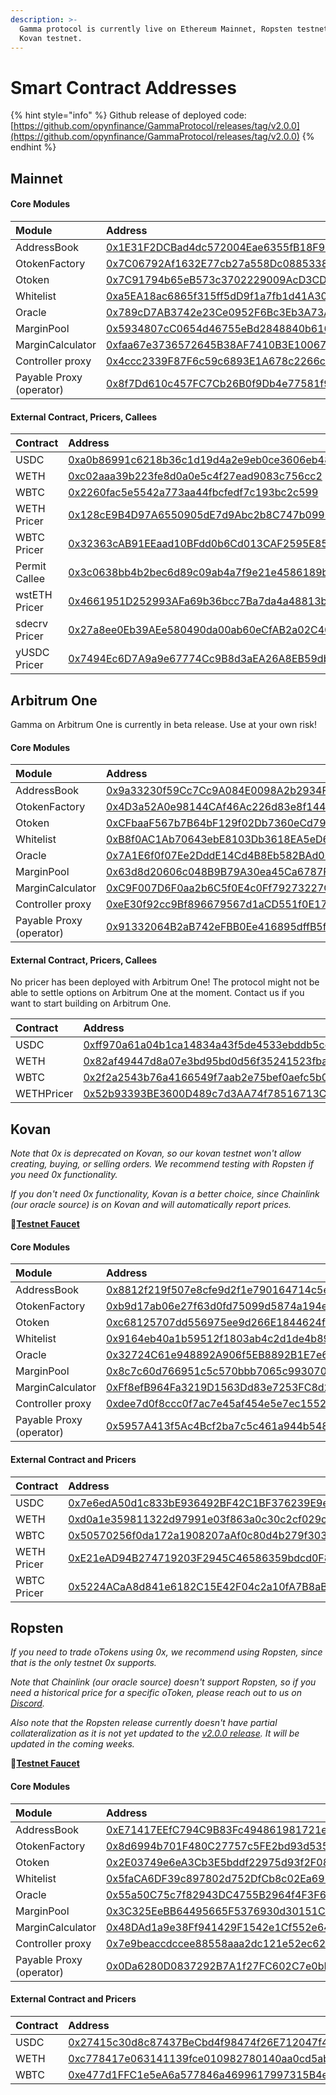 ```yaml
---
description: >-
  Gamma protocol is currently live on Ethereum Mainnet, Ropsten testnet and
  Kovan testnet.
---
```


# Smart Contract Addresses

{% hint style="info" %}
Github release of deployed code: [https://github.com/opynfinance/GammaProtocol/releases/tag/v2.0.0](https://github.com/opynfinance/GammaProtocol/releases/tag/v2.0.0)
{% endhint %}

## Mainnet

#### Core Modules

| Module | Address | ABI |
| :--- | :--- | :--- |
| AddressBook | [0x1E31F2DCBad4dc572004Eae6355fB18F9615cBe4](https://etherscan.io/address/0x1E31F2DCBad4dc572004Eae6355fB18F9615cBe4) | [ABI](https://api.etherscan.io/api?module=contract&action=getabi&address=0x1E31F2DCBad4dc572004Eae6355fB18F9615cBe4) |
| OtokenFactory | [0x7C06792Af1632E77cb27a558Dc0885338F4Bdf8E](https://etherscan.io/address/0x7C06792Af1632E77cb27a558Dc0885338F4Bdf8E) | [ABI](https://api.etherscan.io/api?module=contract&action=getabi&address=0x7C06792Af1632E77cb27a558Dc0885338F4Bdf8E) |
| Otoken | [0x7C91794b65eB573c3702229009AcD3CDe712146D](https://etherscan.io/address/0x7C91794b65eB573c3702229009AcD3CDe712146D) | [ABI](https://api.etherscan.io/api?module=contract&action=getabi&address=0x7C91794b65eB573c3702229009AcD3CDe712146D) |
| Whitelist | [0xa5EA18ac6865f315ff5dD9f1a7fb1d41A30a6779](https://etherscan.io/address/0xa5EA18ac6865f315ff5dD9f1a7fb1d41A30a6779) | [ABI](https://api.etherscan.io/api?module=contract&action=getabi&address=0xa5EA18ac6865f315ff5dD9f1a7fb1d41A30a6779) |
| Oracle | [0x789cD7AB3742e23Ce0952F6Bc3Eb3A73A0E08833](https://etherscan.io/address/0x789cD7AB3742e23Ce0952F6Bc3Eb3A73A0E08833) | [ABI](https://api.etherscan.io/api?module=contract&action=getabi&address=0xc497f40D1B7db6FA5017373f1a0Ec6d53126Da23) |
| MarginPool | [0x5934807cC0654d46755eBd2848840b616256C6Ef](https://etherscan.io/address/0x5934807cC0654d46755eBd2848840b616256C6Ef) | [ABI](https://api.etherscan.io/api?module=contract&action=getabi&address=0x5934807cC0654d46755eBd2848840b616256C6Ef) |
| MarginCalculator | [0xfaa67e3736572645B38AF7410B3E1006708e13F4](https://etherscan.io/address/0xfaa67e3736572645B38AF7410B3E1006708e13F4) | [ABI](https://api.etherscan.io/api?module=contract&action=getabi&address=0x7A48d10f372b3D7c60f6c9770B91398e4ccfd3C7) |
| Controller proxy | [0x4ccc2339F87F6c59c6893E1A678c2266cA58dC72](https://etherscan.io/address/0x4ccc2339F87F6c59c6893E1A678c2266cA58dC72) | [ABI](https://api.etherscan.io/api?module=contract&action=getabi&address=0xae1e3ac020ddec3d20c8da5532002fdac62e9f86) |
| Payable Proxy \(operator\) | [0x8f7Dd610c457FC7Cb26B0f9Db4e77581f94F70aC](https://etherscan.io/address/0x8f7Dd610c457FC7Cb26B0f9Db4e77581f94F70aC) | [ABI](https://api.etherscan.io/api?module=contract&action=getabi&address=0x8f7Dd610c457FC7Cb26B0f9Db4e77581f94F70aC) |

#### External Contract, Pricers, Callees

| Contract | Address | ABI |
| :--- | :--- | :--- |
| USDC | [0xa0b86991c6218b36c1d19d4a2e9eb0ce3606eb48](https://etherscan.io/token/0xa0b86991c6218b36c1d19d4a2e9eb0ce3606eb48) | [ABI](https://api.etherscan.io/api?module=contract&action=getabi&address=0xa2327a938febf5fec13bacfb16ae10ecbc4cbdcf) |
| WETH | [0xc02aaa39b223fe8d0a0e5c4f27ead9083c756cc2](https://etherscan.io/token/0xc02aaa39b223fe8d0a0e5c4f27ead9083c756cc2) | [ABI](https://api.etherscan.io/api?module=contract&action=getabi&address=0xc02aaa39b223fe8d0a0e5c4f27ead9083c756cc2) |
| WBTC | [0x2260fac5e5542a773aa44fbcfedf7c193bc2c599](https://etherscan.io/token/0x2260fac5e5542a773aa44fbcfedf7c193bc2c599) | [ABI](https://api.etherscan.io/api?module=contract&action=getabi&address=0x2260fac5e5542a773aa44fbcfedf7c193bc2c599) |
| WETH Pricer | [0x128cE9B4D97A6550905dE7d9Abc2b8C747b0996C](https://etherscan.io/address/0x128cE9B4D97A6550905dE7d9Abc2b8C747b0996C) | - |
| WBTC Pricer | [0x32363cAB91EEaad10BFdd0b6Cd013CAF2595E85d](https://etherscan.io/address/0x32363cAB91EEaad10BFdd0b6Cd013CAF2595E85d) | - |
| Permit Callee | [0x3c0638bb4b2bec6d89c09ab4a7f9e21e4586189b](https://etherscan.io/address/0x3c0638bb4b2bec6d89c09ab4a7f9e21e4586189b#code) | [ABI](https://api.etherscan.io/api?module=contract&action=getabi&address=0x3c0638bb4b2bec6d89c09ab4a7f9e21e4586189b) |
| wstETH Pricer | [0x4661951D252993AFa69b36bcc7Ba7da4a48813bF](https://etherscan.io/address/0x4661951d252993afa69b36bcc7ba7da4a48813bf#code) |  |
| sdecrv Pricer | [0x27a8ee0Eb39AEe580490da00ab60eCfAB2a02C40](https://etherscan.io/address/0x27a8ee0Eb39AEe580490da00ab60eCfAB2a02C40) |  |
| yUSDC Pricer | [0x7494Ec6D7A9a9e67774Cc9B8d3aEA26A8EB59db3](https://etherscan.io/address/0x7494Ec6D7A9a9e67774Cc9B8d3aEA26A8EB59db3) |  |

## Arbitrum One

Gamma on Arbitrum One is currently in beta release. Use at your own risk! 

#### Core Modules

| Module | Address | ABI |
| :--- | :--- | :--- |
| AddressBook | [0x9a33230f59Cc7Cc9A084E0098A2b2934FC7BF7c0](https://arbiscan.io/address/0x9a33230f59Cc7Cc9A084E0098A2b2934FC7BF7c0) | [ABI](https://api.etherscan.io/api?module=contract&action=getabi&address=0x1E31F2DCBad4dc572004Eae6355fB18F9615cBe4) |
| OtokenFactory | [0x4D3a52A0e98144CAf46Ac226d83e8f144b5c654D](https://arbiscan.io/address/0x4D3a52A0e98144CAf46Ac226d83e8f144b5c654D) | [ABI](https://api.etherscan.io/api?module=contract&action=getabi&address=0x7C06792Af1632E77cb27a558Dc0885338F4Bdf8E) |
| Otoken | [0xCFbaaF567b7B64bF129f02Db7360eCd795B67F4A](https://arbiscan.io/address/0xCFbaaF567b7B64bF129f02Db7360eCd795B67F4A) | [ABI](https://api.etherscan.io/api?module=contract&action=getabi&address=0x7C91794b65eB573c3702229009AcD3CDe712146D) |
| Whitelist | [0xB8f0AC1Ab70643ebE8103Db3618EA5eD6901B458](https://arbiscan.io/address/0xB8f0AC1Ab70643ebE8103Db3618EA5eD6901B458) | [ABI](https://api.etherscan.io/api?module=contract&action=getabi&address=0xa5EA18ac6865f315ff5dD9f1a7fb1d41A30a6779) |
| Oracle | [0x7A1E6f0f07Ee2DddE14Cd4B8Eb582BAd065357C5](https://arbiscan.io/address/0x7A1E6f0f07Ee2DddE14Cd4B8Eb582BAd065357C5) | [ABI](https://api.etherscan.io/api?module=contract&action=getabi&address=0xc497f40D1B7db6FA5017373f1a0Ec6d53126Da23) |
| MarginPool | [0x63d8d20606c048B9B79A30ea45Ca6787F8aEB051](https://arbiscan.io/address/0x63d8d20606c048B9B79A30ea45Ca6787F8aEB051) | [ABI](https://api.etherscan.io/api?module=contract&action=getabi&address=0x5934807cC0654d46755eBd2848840b616256C6Ef) |
| MarginCalculator | [0xC9F007D6F0aa2b6C5f0E4c0Ff79273227C2100A9](https://arbiscan.io/address/0xC9F007D6F0aa2b6C5f0E4c0Ff79273227C2100A9) | [ABI](https://api.etherscan.io/api?module=contract&action=getabi&address=0x7A48d10f372b3D7c60f6c9770B91398e4ccfd3C7) |
| Controller proxy | [0xeE30f92cc9Bf896679567d1aCD551f0E179756fC](https://arbiscan.io/address/0xeE30f92cc9Bf896679567d1aCD551f0E179756fC) | [ABI](https://api.etherscan.io/api?module=contract&action=getabi&address=0xae1e3ac020ddec3d20c8da5532002fdac62e9f86) |
| Payable Proxy \(operator\) | [0x91332064B2aB742eFBB0Ee416895dffB5fA85053](https://arbiscan.io/address/0x91332064B2aB742eFBB0Ee416895dffB5fA85053) | [ABI](https://api.etherscan.io/api?module=contract&action=getabi&address=0x8f7Dd610c457FC7Cb26B0f9Db4e77581f94F70aC) |

#### External Contract, Pricers, Callees

No pricer has been deployed with Arbitrum One! The protocol might not be able to settle options on Arbitrum One at the moment. Contact us if you want to start building on Arbitrum One. 

| Contract | Address | ABI |
| :--- | :--- | :--- |
| USDC | [0xff970a61a04b1ca14834a43f5de4533ebddb5cc8](https://arbiscan.io/address/0xff970a61a04b1ca14834a43f5de4533ebddb5cc8) | [ABI](https://api.etherscan.io/api?module=contract&action=getabi&address=0xa2327a938febf5fec13bacfb16ae10ecbc4cbdcf) |
| WETH | [0x82af49447d8a07e3bd95bd0d56f35241523fbab1](https://arbiscan.io/address/0x82af49447d8a07e3bd95bd0d56f35241523fbab1) | [ABI](https://api.etherscan.io/api?module=contract&action=getabi&address=0xc02aaa39b223fe8d0a0e5c4f27ead9083c756cc2) |
| WBTC | [0x2f2a2543b76a4166549f7aab2e75bef0aefc5b0f](https://arbiscan.io/address/0x2f2a2543b76a4166549f7aab2e75bef0aefc5b0f) | [ABI](https://api.etherscan.io/api?module=contract&action=getabi&address=0x2260fac5e5542a773aa44fbcfedf7c193bc2c599) |
| WETHPricer | [0x52b93393BE3600D489c7d3AA74f78516713CD40A](https://arbiscan.io/address/0x52b93393BE3600D489c7d3AA74f78516713CD40A) | - |

## Kovan

_Note that 0x is deprecated on Kovan, so our kovan testnet won't allow creating, buying, or selling orders. We recommend testing with Ropsten if you need 0x functionality._ 

_If you don't need 0x functionality, Kovan is a better choice, since Chainlink \(our oracle source\) is on Kovan and will automatically report prices._

🚰[**Testnet Faucet**](https://gammaportal.xyz/#/protocol/faucet/)

#### Core Modules

| Module | Address | ABI |
| :--- | :--- | :--- |
| AddressBook | [0x8812f219f507e8cfe9d2f1e790164714c5e06a73](https://kovan.etherscan.io/address/0x8812f219f507e8cfe9d2f1e790164714c5e06a73) | [ABI](https://api-kovan.etherscan.io/api?module=contract&action=getabi&address=0x8812f219f507e8cfe9d2f1e790164714c5e06a73) |
| OtokenFactory | [0xb9d17ab06e27f63d0fd75099d5874a194ee623e2](https://kovan.etherscan.io/address/0xb9d17ab06e27f63d0fd75099d5874a194ee623e2)  | [ABI](https://api-kovan.etherscan.io/api?module=contract&action=getabi&address=0xb9d17ab06e27f63d0fd75099d5874a194ee623e2) |
| Otoken | [0xc68125707dd556975ee9d266E1844624f3128e77](https://kovan.etherscan.io/address/0xc68125707dd556975ee9d266E1844624f3128e77) | [ABI](https://api-kovan.etherscan.io/api?module=contract&action=getabi&address=0xc68125707dd556975ee9d266E1844624f3128e77) |
| Whitelist | [0x9164eb40a1b59512f1803ab4c2d1de4b89627a93](https://kovan.etherscan.io/address/0x9164eb40a1b59512f1803ab4c2d1de4b89627a93)  | [ABI](https://api-kovan.etherscan.io/api?module=contract&action=getabi&address=0x9164eb40a1b59512f1803ab4c2d1de4b89627a93) |
| Oracle | [0x32724C61e948892A906f5EB8892B1E7e6583ba1f](https://kovan.etherscan.io/address/0x32724C61e948892A906f5EB8892B1E7e6583ba1f) | [ABI](https://api-kovan.etherscan.io/api?module=contract&action=getabi&address=0x32724C61e948892A906f5EB8892B1E7e6583ba1f) |
| MarginPool | [0x8c7c60d766951c5c570bbb7065c993070061b795](https://kovan.etherscan.io/address/0x8c7c60d766951c5c570bbb7065c993070061b795)  | [ABI](https://api-kovan.etherscan.io/api?module=contract&action=getabi&address=0x8c7c60d766951c5c570bbb7065c993070061b795) |
| MarginCalculator | [0xFf8efB964Fa3219D1563Dd83e7253FC8d2B9c405](https://kovan.etherscan.io/address/0xFf8efB964Fa3219D1563Dd83e7253FC8d2B9c405) | [ABI](https://api-kovan.etherscan.io/api?module=contract&action=getabi&address=0xFf8efB964Fa3219D1563Dd83e7253FC8d2B9c405) |
| Controller proxy | [0xdee7d0f8ccc0f7ac7e45af454e5e7ec1552e8e4e](https://kovan.etherscan.io/address/0xdee7d0f8ccc0f7ac7e45af454e5e7ec1552e8e4e) | [ABI](https://api-ropsten.etherscan.io/api?module=contract&action=getabi&address=0xd37752fd2976335fddb2e6a2cf5ffbfa88bf5f05) |
| Payable Proxy \(operator\) | [0x5957A413f5Ac4Bcf2ba7c5c461a944b548ADB1A5](https://kovan.etherscan.io/address/0x5957A413f5Ac4Bcf2ba7c5c461a944b548ADB1A5) | [ABI](https://api.etherscan.io/api?module=contract&action=getabi&address=0x8f7Dd610c457FC7Cb26B0f9Db4e77581f94F70aC) |

#### External Contract and Pricers

| Contract | Address | ABI |
| :--- | :--- | :--- |
| USDC | [0x7e6edA50d1c833bE936492BF42C1BF376239E9e2](https://kovan.etherscan.io/address/0x7e6edA50d1c833bE936492BF42C1BF376239E9e2) | [ABI](https://api-kovan.etherscan.io/api?module=contract&action=getabi&address=0x7e6edA50d1c833bE936492BF42C1BF376239E9e2) |
| WETH | [0xd0a1e359811322d97991e03f863a0c30c2cf029c](https://kovan.etherscan.io/address/0xd0a1e359811322d97991e03f863a0c30c2cf029c) | [ABI](https://api-kovan.etherscan.io/api?module=contract&action=getabi&address=0xd0a1e359811322d97991e03f863a0c30c2cf029c) |
| WBTC | [0x50570256f0da172a1908207aAf0c80d4b279f303](https://kovan.etherscan.io/address/0x50570256f0da172a1908207aAf0c80d4b279f303) | [ABI](https://api-kovan.etherscan.io/api?module=contract&action=getabi&address=0x50570256f0da172a1908207aAf0c80d4b279f303) |
| WETH Pricer | [0xE21eAD94B274719203F2945C46586359bdcd0F83](https://kovan.etherscan.io/address/0xE21eAD94B274719203F2945C46586359bdcd0F83) | - |
| WBTC Pricer | [0x5224ACaA8d841e6182C15E42F04c2a10fA7B8aBe](https://kovan.etherscan.io/address/0x5224ACaA8d841e6182C15E42F04c2a10fA7B8aBe) | - |

## Ropsten 

_If you need to trade oTokens using 0x, we recommend using Ropsten, since that is the only testnet 0x supports._ 

_Note that Chainlink \(our oracle source\) doesn't support Ropsten, so if you need a historical price for a specific oToken, please reach out to us on_ [_Discord_](https://discord.com/invite/2NFdXaE)_._

_Also note that the Ropsten release currently doesn't have partial collateralization as it is not yet updated to the_ [_v2.0.0 release_](https://github.com/opynfinance/GammaProtocol/releases/tag/v2.0.0)_. It will be updated in the coming weeks._ 

🚰[**Testnet Faucet**](https://gammaportal.xyz/#/protocol/faucet/)

#### Core Modules

| Module | Address | ABI |
| :--- | :--- | :--- |
| AddressBook | [0xE71417EEfC794C9B83Fc494861981721e26db0E9](https://ropsten.etherscan.io/address/0xE71417EEfC794C9B83Fc494861981721e26db0E9) | [ABI](https://api-ropsten.etherscan.io/api?module=contract&action=getabi&address=0xE71417EEfC794C9B83Fc494861981721e26db0E9) |
| OtokenFactory |  [0x8d6994b701F480C27757c5FE2bd93d5352160081](https://ropsten.etherscan.io/address/0x8d6994b701f480c27757c5fe2bd93d5352160081) | [ABI](https://api-ropsten.etherscan.io/api?module=contract&action=getabi&address=0x8d6994b701f480c27757c5fe2bd93d5352160081) |
| Otoken | [0x2E03749e6eA3Cb3E5bddf22975d93f2F081c9aE3](https://ropsten.etherscan.io/address/0x2E03749e6eA3Cb3E5bddf22975d93f2F081c9aE3) | [ABI](https://api-ropsten.etherscan.io/api?module=contract&action=getabi&address=0x2E03749e6eA3Cb3E5bddf22975d93f2F081c9aE3) |
| Whitelist | [0x5faCA6DF39c897802d752DfCb8c02Ea6959245Fc](https://ropsten.etherscan.io/address/0x5faCA6DF39c897802d752DfCb8c02Ea6959245Fc) | [ABI](https://api-ropsten.etherscan.io/api?module=contract&action=getabi&address=0x2E03749e6eA3Cb3E5bddf22975d93f2F081c9aE3) |
| Oracle | [0x55a50C75c7f82943DC4755B2964f4F3F6aB5d5AF](https://ropsten.etherscan.io/address/0x55a50C75c7f82943DC4755B2964f4F3F6aB5d5AF) | [ABI](https://api-ropsten.etherscan.io/api?module=contract&action=getabi&address=0x55a50C75c7f82943DC4755B2964f4F3F6aB5d5AF) |
| MarginPool |  [0x3C325EeBB64495665F5376930d30151C1075bFD8](https://ropsten.etherscan.io/address/0x3C325EeBB64495665F5376930d30151C1075bFD8) | [ABI](https://api-ropsten.etherscan.io/api?module=contract&action=getabi&address=0x3C325EeBB64495665F5376930d30151C1075bFD8) |
| MarginCalculator |  [0x48DAd1a9e38Ff941429F1542e1Cf552e647306bB](https://ropsten.etherscan.io/address/0x48DAd1a9e38Ff941429F1542e1Cf552e647306bB) | [ABI](https://api-ropsten.etherscan.io/api?module=contract&action=getabi&address=0x48DAd1a9e38Ff941429F1542e1Cf552e647306bB) |
| Controller proxy | [0x7e9beaccdccee88558aaa2dc121e52ec6226864e](https://ropsten.etherscan.io/address/0x7e9beaccdccee88558aaa2dc121e52ec6226864e) | [ABI](https://api-ropsten.etherscan.io/api?module=contract&action=getabi&address=0xd37752fd2976335fddb2e6a2cf5ffbfa88bf5f05) |
| Payable Proxy \(operator\) | [0x0Da6280D0837292B7A1f27FC602C7e0bD3ce0b66](https://ropsten.etherscan.io/address/0x0Da6280D0837292B7A1f27FC602C7e0bD3ce0b66) | [ABI](https://api.etherscan.io/api?module=contract&action=getabi&address=0x8f7Dd610c457FC7Cb26B0f9Db4e77581f94F70aC) |

#### External Contract and Pricers

| Contract | Address | ABI |
| :--- | :--- | :--- |
| USDC | [0x27415c30d8c87437BeCbd4f98474f26E712047f4](https://ropsten.etherscan.io/address/0x27415c30d8c87437BeCbd4f98474f26E712047f4) | [ABI](https://api-ropsten.etherscan.io/api?module=contract&action=getabi&address=0x27415c30d8c87437BeCbd4f98474f26E712047f4) |
| WETH | [0xc778417e063141139fce010982780140aa0cd5ab](https://ropsten.etherscan.io/token/0xc778417e063141139fce010982780140aa0cd5ab) | [ABI](https://api-ropsten.etherscan.io/api?module=contract&action=getabi&address=0xc778417e063141139fce010982780140aa0cd5ab) |
| WBTC | [0xe477d1FFC1e5eA6a577846a4699617997315B4ee](https://ropsten.etherscan.io/address/0xe477d1FFC1e5eA6a577846a4699617997315B4ee) | [ABI](https://api-ropsten.etherscan.io/api?module=contract&action=getabi&address=0xe477d1FFC1e5eA6a577846a4699617997315B4ee) |

## 

